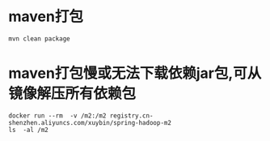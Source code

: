 # maven打包
```
mvn clean package
```
# maven打包慢或无法下载依赖jar包,可从镜像解压所有依赖包
```
docker run --rm  -v /m2:/m2 registry.cn-shenzhen.aliyuncs.com/xuybin/spring-hadoop-m2
ls  -al /m2
```

